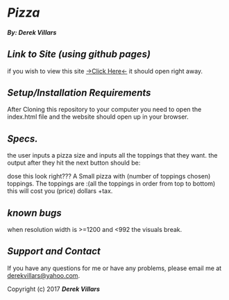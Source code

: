 # _**Pizza**_
#### _**By: Derek Villars**_

## _Link to Site (using github pages)_
if you wish to view this site [->Click Here<-](https://DVillars.github.io/pizza) it should open right away.

## _Setup/Installation Requirements_
 After Cloning this repository to your computer you need to open the index.html file and the website should open up in your browser.

## _Specs._
the user inputs a pizza size and inputs all the toppings that they want. the output after they hit the next button should be:

dose this look right???
A Small pizza with (number of toppings chosen) toppings.
The toppings are :(all the toppings in order from top to bottom)
this will cost you (price) dollars +tax.

## _known bugs_
when resolution width is >=1200 and <992 the visuals break. 

## _Support and Contact_
If you have any questions for me or have any problems, please email me at derekvillars@yahoo.com.

Copyright (c) 2017 **_Derek Villars_**
